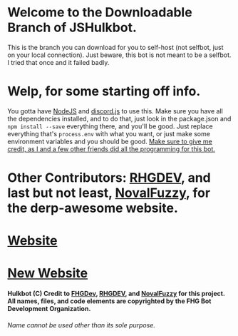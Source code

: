 # Welcome to the Downloadable Branch of JSHulkbot.
 This is the branch you can download for you to self-host (not selfbot, just on your local connection). Just beware, this bot is not meant to be a selfbot. I tried that once and it failed badly.
 
 # Welp, for some starting off info.
 You gotta have [NodeJS](https://nodejs.org "open NodeJS.org") and [discord.js](https://discord.js.org "open discord.js.org") to use this. Make sure you have all the dependencies installed, and to do that, just look in the package.json and `npm install --save` everything there, and you'll be good. Just replace everything that's `process.env` with what you want, or just make some environment variables and you should be good. [Make sure to give me credit, as I and a few other friends did all the programming for this bot.](https://github.com/FHGDev "Credit Link")

#  Other Contributors: [RHGDEV](https://github.com/RHGDEV "RHGDEV"), and last but not least, [NovalFuzzy](https://github.com/NovalFuzzy), for the derp-awesome website.

# [Website](https://bot.hulkbot.ml/home "Used for showing off Noval's programming skills. :P")
# [New Website](https://hulkbot.tk "Used for the admin webpanel.")

#### Hulkbot (C) Credit to [FHGDev](https://github.com/FHGDev), [RHGDEV](https://github.com/RHGDEV), and [NovalFuzzy](https://github.com/NovalFuzzy) for this project. All names, files, and code elements are copyrighted by the FHG Bot Development Organization. 



###### Name cannot be used other than its sole purpose.
